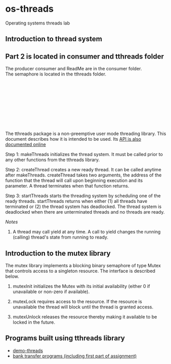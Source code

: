 # os-threads

Operating systems threads lab

## Introduction to thread system

## Part 2 is located in consumer and tthreads folder
The producer consumer and ReadMe are in the consumer folder.<br/>
The semaphore is located in the tthreads folder.<br/>
<br/><br/><br/><br/><br/><br/><br/><br/><br/><br/>
The tthreads package is a non-preemptive user mode threading library.
This document describes
how it is intended to be used.  Its 
[API is also documented online](https://cdn.rawgit.com/robustUTEP/os-threads/master/html_doc/html/index.html)

Step 1: makeThreads initializes the thread system. It must be called
prior to any other functions from the tthreads library.

Step 2: createThread creates a new ready thread. It can be called anytime after
makeThreads. createThread takes two arguments, the address of the function that
the thread will call upon beginning execution and its parameter. A thread terminates
when that function returns.

Step 3: startThreads starts the threading system by scheduling one of the ready
threads. startThreads returns when either (1) all threads have terminated or (2)
the thread system has deadlocked. The thread system is deadlocked when there are
unterminated threads and no threads are ready.

*Notes*
1. A thread may call yield at any time. A call to yield changes the running (calling)
thread's state from running to ready.

## Introduction to the mutex library

The mutex library implements a blocking binary semaphore of type Mutex that controls
access to a singleton resource. The interface is described below.

1. mutexInit initializes the Mutex with its initial availability (either 0 if unavailable or
non-zero if available).

2. mutexLock requires access to the resource. If the resource is unavailable the thread
will block until the thread is granted access.

3. mutexUnlock releases the resource thereby making it available to be locked in the future.

## Programs built using tthreads library

* [demo-threads](demo-threads)
* [bank transfer programs (including first part of assignment)](bank)
